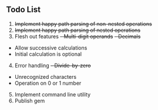 Todo List
-

1. <del>Implement happy path parsing of non-nested operations</del>
2. <del>Implement happy path parsing of nested operations</del>
3. Flesh out features
  <del>- Multi-digit operands</del>
  <del>- Decimals</del>
  - Allow successive calculations
  - Initial calculation is optional
4. Error handling
  <del>- Divide-by-zero</del>
  - Unrecognized characters
  - Operation on 0 or 1 number
5. Implement command line utility
6. Publish gem
